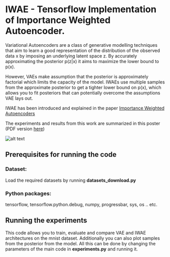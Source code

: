 # IWAE - Tensorflow Implementation of Importance Weighted Autoencoder.
Variational Autoencoders are a class of generative modelling techniques that aim to learn a good representation of the distribution of the observed data x by imposing an underlying latent space z. By accurately approximating the posterior p(z|x)  it aims to maximize the lower bound to p(x).

However, VAEs make assumption that the posterior is approximately factorial which limits the capacity of the model. IWAEs use multiple samples from the approximate posterior to get a tighter lower bound on p(x), which allows you to fit posteriors that can potentially overcome the assumptions VAE lays out.

IWAE has been introduced and explained in the paper [Importance Weighted Autoencoders](https://arxiv.org/abs/1509.00519)

The experiments and results from this work are summarized in this poster (PDF version [here](https://github.com/neha191091/IWAE/blob/master/iwae/IWAE_Poster.pdf))

![alt text](https://github.com/neha191091/IWAE/blob/master/iwae/IWAE_Poster.jpg)

## Prerequisites for running the code
### Dataset: 
Load the required datasets by running **datasets_download.py**
### Python packages: 
tensorflow, tensorflow.python.debug, numpy, progressbar, sys, os .. etc.

## Running the experiments
This code allows you to train, evaluate and compare VAE and IWAE architectures on the mnist dataset. Additionally you can also plot samples from the posterior from the model. All this can be done by changing the parameters of the main code in **experiments.py** and running it. 

